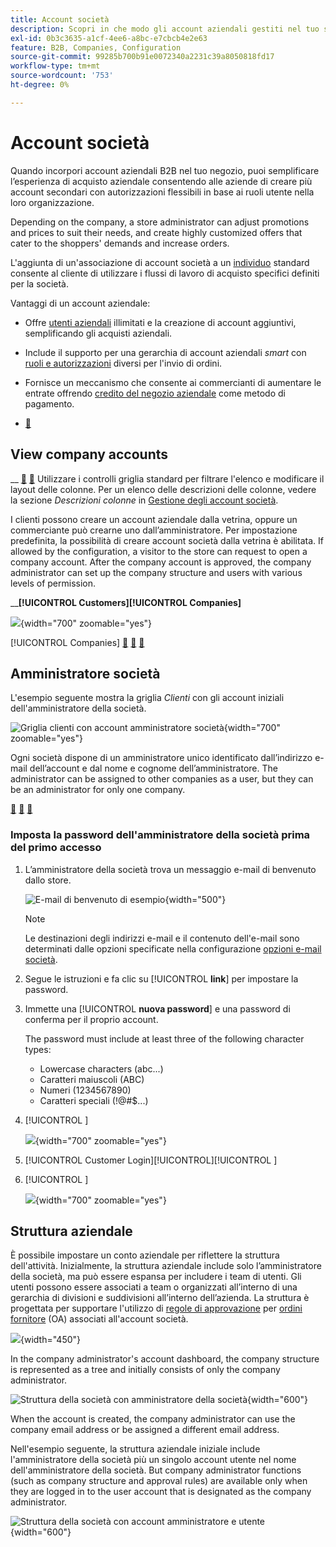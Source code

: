 ```yaml
---
title: Account società
description: Scopri in che modo gli account aziendali gestiti nel tuo store di Adobe Commerce consentono di unire più acquirenti che appartengono alla stessa azienda in un unico account aziendale.
exl-id: 0b3c3635-a1cf-4ee6-a8bc-e7cbcb4e2e63
feature: B2B, Companies, Configuration
source-git-commit: 99285b700b91e0072340a2231c39a8050818fd17
workflow-type: tm+mt
source-wordcount: '753'
ht-degree: 0%

---
```


# Account società

Quando incorpori account aziendali B2B nel tuo negozio, puoi semplificare l’esperienza di acquisto aziendale consentendo alle aziende di creare più account secondari con autorizzazioni flessibili in base ai ruoli utente nella loro organizzazione.

Depending on the company, a store administrator can adjust promotions and prices to suit their needs, and create highly customized offers that cater to the shoppers&#39; demands and increase orders.

L&#39;aggiunta di un&#39;associazione di account società a un [individuo](../customers/account-create.md) standard consente al cliente di utilizzare i flussi di lavoro di acquisto specifici definiti per la società.

Vantaggi di un account aziendale:

- Offre [utenti aziendali](account-company-users.md) illimitati e la creazione di account aggiuntivi, semplificando gli acquisti aziendali.

- Include il supporto per una gerarchia di account aziendali _smart_ con [ruoli e autorizzazioni](account-company-roles-permissions.md) diversi per l&#39;invio di ordini.

- Fornisce un meccanismo che consente ai commercianti di aumentare le entrate offrendo [credito del negozio aziendale](credit-company.md) come metodo di pagamento.

- [&#128279;](account-company-manage.md)

## View company accounts

__ [&#128279;](account-company-create.md) [&#128279;](account-company-manage.md) Utilizzare i controlli griglia standard per filtrare l&#39;elenco e modificare il layout delle colonne. Per un elenco delle descrizioni delle colonne, vedere la sezione _Descrizioni colonne_ in [Gestione degli account società](account-company-manage.md).

I clienti possono creare un account aziendale dalla vetrina, oppure un commerciante può crearne uno dall’amministratore. Per impostazione predefinita, la possibilità di creare account società dalla vetrina è abilitata. If allowed by the configuration, a visitor to the store can request to open a company account. After the company account is approved, the company administrator can set up the company structure and users with various levels of permission.

__&#x200B;**[!UICONTROL Customers]**&#x200B;**[!UICONTROL Companies]**

![](./assets/companies-grid.png){width="700" zoomable="yes"}

[!UICONTROL Companies] [&#128279;](manage-company-hierarchy.md) [&#128279;](/help/b2b/account-company-manage.md#company-options-and-columns) [&#128279;](../getting-started/admin-grid-controls.md)

## Amministratore società

L&#39;esempio seguente mostra la griglia _Clienti_ con gli account iniziali dell&#39;amministratore della società.

![Griglia clienti con account amministratore società](./assets/company-admin-user-account.png){width="700" zoomable="yes"}

Ogni società dispone di un amministratore unico identificato dall’indirizzo e-mail dell’account e dal nome e cognome dell’amministratore. The administrator can be assigned to other companies as a user, but they can be an administrator for only one company.

[&#128279;](account-company-structure.md) [&#128279;](account-company-users.md) [&#128279;](account-company-roles-permissions.md)

### Imposta la password dell&#39;amministratore della società prima del primo accesso

1. L’amministratore della società trova un messaggio e-mail di benvenuto dallo store.

   ![E-mail di benvenuto di esempio](./assets/company-admin-welcome-email.png){width="500"}

   >[!NOTE]
   >
   >Le destinazioni degli indirizzi e-mail e il contenuto dell&#39;e-mail sono determinati dalle opzioni specificate nella configurazione [opzioni e-mail società](email-company-configuration.md).

1. Segue le istruzioni e fa clic su [!UICONTROL **link**] per impostare la password.

1. Immette una [!UICONTROL **nuova password**] e una password di conferma per il proprio account.

   The password must include at least three of the following character types:

   - Lowercase characters (abc...)
   - Caratteri maiuscoli (ABC)
   - Numeri (1234567890)
   - Caratteri speciali (!@#$...)

1. [!UICONTROL **&#x200B;**]

   ![](./assets/company-admin-account-login.png){width="700" zoomable="yes"}

1. [!UICONTROL Customer Login][!UICONTROL **&#x200B;**][!UICONTROL **&#x200B;**]

1. [!UICONTROL **&#x200B;**]

   ![](./assets/account-dashboard-company.png){width="700" zoomable="yes"}

## Struttura aziendale

È possibile impostare un conto aziendale per riflettere la struttura dell&#39;attività. Inizialmente, la struttura aziendale include solo l’amministratore della società, ma può essere espansa per includere i team di utenti. Gli utenti possono essere associati a team o organizzati all’interno di una gerarchia di divisioni e suddivisioni all’interno dell’azienda. La struttura è progettata per supportare l&#39;utilizzo di [regole di approvazione](account-dashboard-approval-rules.md) per [ordini fornitore](purchase-order-flow.md) (OA) associati all&#39;account società.

![](./assets/company-structure-diagram.svg){width="450"}

In the company administrator&#39;s account dashboard, the company structure is represented as a tree and initially consists of only the company administrator.

![Struttura della società con amministratore della società](./assets/company-structure-tree-admin.png){width="600"}

When the account is created, the company administrator can use the company email address or be assigned a different email address.

Nell&#39;esempio seguente, la struttura aziendale iniziale include l&#39;amministratore della società più un singolo account utente nel nome dell&#39;amministratore della società. But company administrator functions (such as company structure and approval rules) are available only when they are logged in to the user account that is designated as the company administrator.

![Struttura della società con account amministratore e utente](./assets/company-structure-tree-admin-user.png){width="600"}
